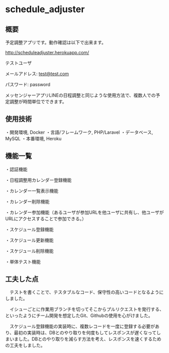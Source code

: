 # schedule_adjuster

## 概要

予定調整アプリです。動作確認は以下で出来ます。

http://scheduleadjuster.herokuapp.com/

テストユーザ

メールアドレス: test@test.com

パスワード: password

メッセンジャーアプリLINEの日程調整と同じような使用方法で、複数人での予定調整が時間単位でできます。

## 使用技術

・開発環境, Docker
・言語/フレームワーク, PHP/Laravel
・データベース, MySQL
・本番環境, Heroku

## 機能一覧

・認証機能

・日程調整用カレンダー登録機能

・カレンダー一覧表示機能

・カレンダー削除機能

・カレンダー参加機能（あるユーザが参加URLを他ユーザに共有し、他ユーザがURLにアクセスすることで参加できる。）

・スケジュール登録機能

・スケジュール更新機能

・スケジュール削除機能

・単体テスト機能

## 工夫した点
　テストを書くことで、テスタブルなコード、保守性の高いコードとなるようにしました。

　イシューごとに作業用ブランチを切ってそこからプルリクエストを発行する、といったようにチーム開発を想定したGit、Githubの使用を心がけました。

　スケジュール登録機能の実装時に、複数レコードを一度に登録する必要があり、最初の実装時は、DBとのやり取りを何度もしてレスポンスが遅くなってしまいました。DBとのやり取りを減らす方法を考え、レスポンスを速くするための工夫をしました。
